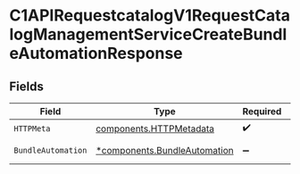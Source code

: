 # C1APIRequestcatalogV1RequestCatalogManagementServiceCreateBundleAutomationResponse


## Fields

| Field                                                                       | Type                                                                        | Required                                                                    | Description                                                                 |
| --------------------------------------------------------------------------- | --------------------------------------------------------------------------- | --------------------------------------------------------------------------- | --------------------------------------------------------------------------- |
| `HTTPMeta`                                                                  | [components.HTTPMetadata](../../models/components/httpmetadata.md)          | :heavy_check_mark:                                                          | N/A                                                                         |
| `BundleAutomation`                                                          | [*components.BundleAutomation](../../models/components/bundleautomation.md) | :heavy_minus_sign:                                                          | Successful response                                                         |